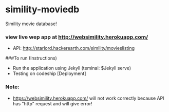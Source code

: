 # simility-moviedb
Simility movie database!

### view live wep app at http://websimility.herokuapp.com/

 - API: http://starlord.hackerearth.com/simility/movieslisting


###To run (Instructions)

 - Run the application using Jekyll (teminal: $Jekyll serve)
 - Testing on codeship [Deployment]

### Note:
 - https://websimility.herokuapp.com/ will not work correctly because API has "http" request and will give error!
